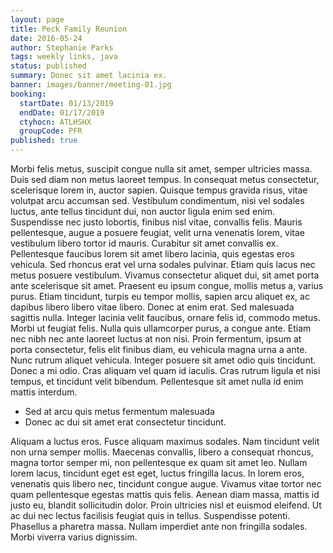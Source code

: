 ```yaml
---
layout: page
title: Peck Family Reunion
date: 2016-05-24
author: Stephanie Parks
tags: weekly links, java
status: published
summary: Donec sit amet lacinia ex.
banner: images/banner/meeting-01.jpg
booking:
  startDate: 01/13/2019
  endDate: 01/17/2019
  ctyhocn: ATLHSHX
  groupCode: PFR
published: true
---
```

Morbi felis metus, suscipit congue nulla sit amet, semper ultricies massa. Duis sed diam non metus laoreet tempus. In consequat metus consectetur, scelerisque lorem in, auctor sapien. Quisque tempus gravida risus, vitae volutpat arcu accumsan sed. Vestibulum condimentum, nisi vel sodales luctus, ante tellus tincidunt dui, non auctor ligula enim sed enim. Suspendisse nec justo lobortis, finibus nisl vitae, convallis felis. Mauris pellentesque, augue a posuere feugiat, velit urna venenatis lorem, vitae vestibulum libero tortor id mauris. Curabitur sit amet convallis ex. Pellentesque faucibus lorem sit amet libero lacinia, quis egestas eros vehicula. Sed rhoncus erat vel urna sodales pulvinar. Etiam quis lacus nec metus posuere vestibulum. Vivamus consectetur aliquet dui, sit amet porta ante scelerisque sit amet. Praesent eu ipsum congue, mollis metus a, varius purus. Etiam tincidunt, turpis eu tempor mollis, sapien arcu aliquet ex, ac dapibus libero libero vitae libero. Donec at enim erat. Sed malesuada sagittis nulla.
Integer lacinia velit faucibus, ornare felis id, commodo metus. Morbi ut feugiat felis. Nulla quis ullamcorper purus, a congue ante. Etiam nec nibh nec ante laoreet luctus at non nisi. Proin fermentum, ipsum at porta consectetur, felis elit finibus diam, eu vehicula magna urna a ante. Nunc rutrum aliquet vehicula. Integer posuere sit amet odio quis tincidunt. Donec a mi odio. Cras aliquam vel quam id iaculis. Cras rutrum ligula et nisi tempus, et tincidunt velit bibendum. Pellentesque sit amet nulla id enim mattis interdum.

* Sed at arcu quis metus fermentum malesuada
* Donec ac dui sit amet erat consectetur tincidunt.

Aliquam a luctus eros. Fusce aliquam maximus sodales. Nam tincidunt velit non urna semper mollis. Maecenas convallis, libero a consequat rhoncus, magna tortor semper mi, non pellentesque ex quam sit amet leo. Nullam lorem lacus, tincidunt eget est eget, luctus fringilla lacus. In lorem eros, venenatis quis libero nec, tincidunt congue augue. Vivamus vitae tortor nec quam pellentesque egestas mattis quis felis. Aenean diam massa, mattis id justo eu, blandit sollicitudin dolor. Proin ultricies nisl et euismod eleifend. Ut ac dui nec lectus facilisis feugiat quis in tellus. Suspendisse potenti. Phasellus a pharetra massa. Nullam imperdiet ante non fringilla sodales. Morbi viverra varius dignissim.
